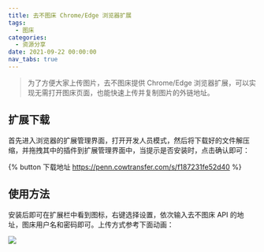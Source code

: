 ```yaml
---
title: 去不图床 Chrome/Edge 浏览器扩展
tags:
  - 图床
categories:
  - 资源分享
date: 2021-09-22 00:00:00
nav_tabs: true
---
```


> 为了方便大家上传图片，去不图床提供 Chrome/Edge 浏览器扩展，可以实现无需打开图床页面，也能快速上传并复制图片的外链地址。

<!-- more -->

## 扩展下载

首先进入浏览器的扩展管理界面，打开开发人员模式，然后将下载好的文件解压缩，并拖拽其中的插件到扩展管理界面中，当提示是否安装时，点击确认即可：

{% button 下载地址 https://penn.cowtransfer.com/s/f187231fe52d40 %}

## 使用方法

安装后即可在扩展栏中看到图标，右键选择设置，依次输入去不图床 API 的地址，图床用户名和密码即可。上传方式参考下面动画：

![](https://cdn.dusays.com/2021/09/385-1.gif)
